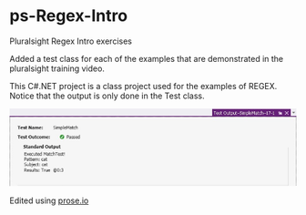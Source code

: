 # ps-Regex-Intro
Pluralsight Regex Intro exercises

Added a test class for each of the examples that are demonstrated in the pluralsight training video.

This C#.NET project is a class project used for the examples of REGEX.  Notice that the output is only done in the Test class.


![s1.jpg](/ImagePath/s1.jpg)

Edited using [prose.io](http://prose.io/#jeffld/ps-Regex-Intro/edit/master/README.md)